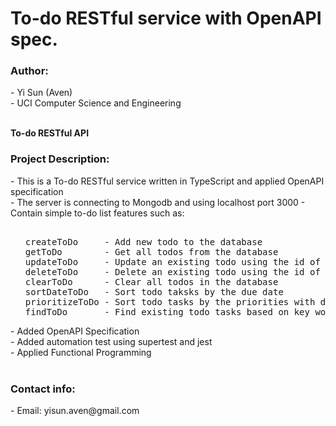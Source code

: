<h1 align>To-do RESTful service with OpenAPI spec.</h1>
<h3 align>Author: </h3>
- Yi Sun (Aven)<br>
- UCI Computer Science and Engineering <br>
<br>

**To-do RESTful API**

<h3 align>Project Description: </h3>
- This is a To-do RESTful service written in TypeScript and applied OpenAPI specification <br>
- The server is connecting to Mongodb and using localhost port 3000
- Contain simple to-do list features such as: <br>
<ol><pre> 
createToDo     - Add new todo to the database
getToDo        - Get all todos from the database
updateToDo     - Update an existing todo using the id of the todo task
deleteToDo     - Delete an existing todo using the id of the todo task
clearToDo      - Clear all todos in the database
sortDateToDo   - Sort todo taksks by the due date
prioritizeToDo - Sort todo tasks by the priorities with default equals to 1
findToDo       - Find existing todo tasks based on key words for similar titles
</pre></ol> 
- Added OpenAPI Specification<br>
- Added automation test using supertest and jest<br>
- Applied Functional Programming
<br>
<br>
<h3 align="left">Contact info:</h3>
- Email: yisun.aven@gmail.com
<p align="left">
</p>
